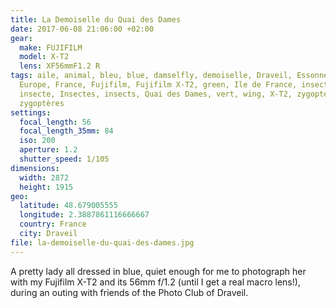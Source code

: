 ```yaml
---
title: La Demoiselle du Quai des Dames
date: 2017-06-08 21:06:00 +02:00
gear:
  make: FUJIFILM
  model: X-T2
  lens: XF56mmF1.2 R
tags: aile, animal, bleu, blue, damselfly, demoiselle, Draveil, Essonne, Europa,
  Europe, France, Fujifilm, Fujifilm X-T2, green, Ile de France, insect,
  insecte, Insectes, insects, Quai des Dames, vert, wing, X-T2, zygoptera,
  zygoptères
settings:
  focal_length: 56
  focal_length_35mm: 84
  iso: 200
  aperture: 1.2
  shutter_speed: 1/105
dimensions:
  width: 2872
  height: 1915
geo:
  latitude: 48.679005555
  longitude: 2.3887861116666667
  country: France
  city: Draveil
file: la-demoiselle-du-quai-des-dames.jpg
---
```


A pretty lady all dressed in blue, quiet enough for me to photograph her with my Fujifilm X-T2 and its 56mm f/1.2 (until I get a real macro lens!), during an outing with friends of the Photo Club of Draveil.
